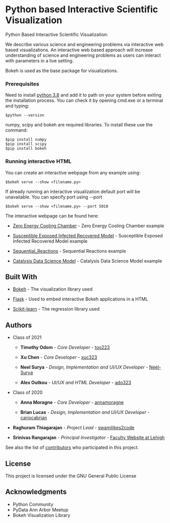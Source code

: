 # Python based Interactive Scientific Visualization

Python Based Interactive Scientific Visualization: 

We describe various science and engineering problems via interactive web based visualizations. An interactive web based approach will increase understanding of science and engineering problems as users can interact with parameters in a live setting.

Bokeh is used as the base package for visualizations.

### Prerequisites

Need to install [python 3.8](https://www.python.org/downloads/) and add it to path on your system before exiting the installation process. You can check it by opening cmd.exe or a terminal and typing:

```
$python --version
```

numpy, scipy and bokeh are required libraries. To install these use the command:

```
$pip install numpy
$pip install scipy
$pip install bokeh
```

### Running interactive HTML

You can create an interactive webpage from any example using:

```
$bokeh serve --show <filename.py>
```

If already running an interactive visualization default port will be unavailable. You can specify port using --port

```
$bokeh serve --show <filename.py> --port 5010
```

The interactive webpage can be found here: 

* [Zero Energy Cooling Chamber](https://srrweb.cc.lehigh.edu/app/ZECC) - Zero Energy Cooling Chamber example

* [Susceptible Exposed Infected Recovered Model](https://srrweb.cc.lehigh.edu/app/SIR) - Susceptible Exposed Infected Recovered Model example

* [Sequential_Reactions](https://srrweb.cc.lehigh.edu/app/sliders_reaction_kinetics) - Sequential Reactions example

* [Catalysis Data Science Model](https://srrweb.cc.lehigh.edu/app/catalysis_data_interactive_visualization) - Catalysis Data Science Model example

## Built With

* [Bokeh](https://docs.bokeh.org/en/latest/) - The visualization library used

* [Flask](https://pypi.org/project/Flask/) - Used to embed interactive Bokeh applications in a HTML

* [Scikit-learn](https://scikit-learn.org/stable/index.html) - The regression library used

## Authors

* Class of 2021

    - **Timothy Odom** - *Core Developer* - [too223](https://github.com/too223)
    
    - **Xu Chen** - *Core Developer* - [xuc323](https://github.com/xuc323)

    - **Neel Surya** - *Design, Implementation and UI/UX Developer* - [Neel-Surya](https://github.com/Neel-Surya)

    - **Alex Outkou** - *UI/UX and HTML Developer* - [ado323](https://github.com/ado323)
    
* Class of 2020

    - **Anna Moragne** - *Core Developer* - [annamoragne](https://github.com/annamoragne)

    - **Brian Lucas** - *Design, Implementation and UI/UX Developer* - [cariocabrian](https://github.com/cariocabrian)

* **Raghuram Thiagarajan** - *Project Lead* - [swamilikes2code](https://github.com/swamilikes2code)

* **Srinivas Rangarajan** - *Principal Investigator* - [Faculty Website at Lehigh](https://engineering.lehigh.edu/faculty/srinivas-rangarajan)

See also the list of [contributors](https://github.com/swamilikes2code/Python_based_Interactive_Scientific_Visualization/graphs/contributors) who participated in this project.

## License

This project is licensed under the GNU General Public License

## Acknowledgments

* Python Community
* PyData Ann Arbor Meetup
* Bokeh Visualization Library
